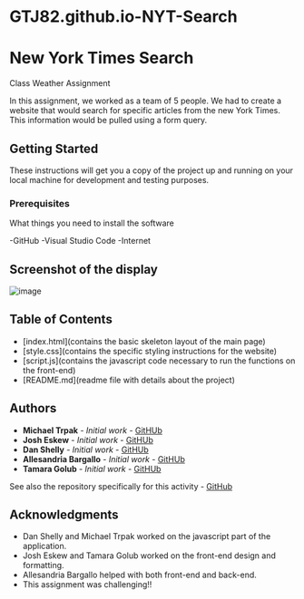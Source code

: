 # GTJ82.github.io-NYT-Search

# New York Times Search

Class Weather Assignment

In this assignment, we worked as a team of 5 people. We had to create a website that would search for specific articles from the new York Times. This information would be pulled using a form query. 

## Getting Started

These instructions will get you a copy of the project up and running on your local machine for development and testing purposes. 

### Prerequisites

What things you need to install the software 

-GitHub
-Visual Studio Code
-Internet

## Screenshot of the display

![image](https://user-images.githubusercontent.com/55814090/67956327-4ae50780-fbca-11e9-96c3-a88e44eaa523.png)


## Table of Contents
* [index.html](contains the basic skeleton layout of the main page)
* [style.css](contains the specific styling instructions for the website)
* [script.js](contains the javascript code necessary to run the functions on the front-end)
* [README.md](readme file with details about the project)

## Authors

* **Michael Trpak** - *Initial work* - [GitHUb](#)
* **Josh Eskew** - *Initial work* - [GitHUb](#)
* **Dan Shelly** - *Initial work* - [GitHUb](#)
* **Allesandria Bargallo** - *Initial work* - [GitHUb](#)
* **Tamara Golub** - *Initial work* - [GitHUb](#)

See also the repository specifically for this activity - [GitHub](https://gtj82.github.io/GTJ82.github.io-NYT-Search/)


## Acknowledgments

* Dan Shelly and Michael Trpak worked on the javascript part of the application.
* Josh Eskew and Tamara Golub worked on the front-end design and formatting. 
* Allesandria Bargallo helped with both front-end and back-end.
* This assignment was challenging!!

